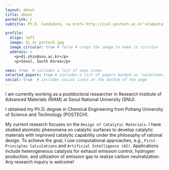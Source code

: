 ```yaml
---
layout: about
title: about
permalink: /
subtitle: Ph.D. Candidate, <a href='http://ccel.postech.ac.kr'>Computational Catalysis and Emerging Materials Laboratory (CCEL)</a>,<br> <a href='http://ce.postech.ac.kr'>Dept. of Chem. Eng.</a>, <a href='http://postech.ac.kr'>Pohang University of Science and Technology (POSTECH)</a>

profile:
  align: left
  image: dj_at_postech.jpg
  image_circular: true # false # crops the image to make it circular
  address: >
    <p>dj.shin@snu.ac.kr</p>
    <p>Seoul, South Korea</p>

news: true  # includes a list of news items
selected_papers: true # includes a list of papers marked as "selected={true}"
social: true  # includes social icons at the bottom of the page
---
```


I am currently working as a postdoctoral researcher in Research Institute of Advanced Materials (RIAM) at Seoul National University (SNU).

I obtained my Ph.D. degree in Chemical Engineering from Pohang University of Science and Technology (POSTECH).

My current research focuses on the `Design of Catalytic Materials`. I have studied atomistic phenomena on catalytic surfaces to develop catalytic materials with improved catalytic capability under the philosophy of rational design. To achieve the goal, I use computational approaches, e.g., `First-Principles Calculations` and `Artificial Intelligence (AI)`. Applications include heterogeneous catalysis for exhaust emission control, hydrogen production, and utilization of emission gas to realize carbon neutralization. Any research inquiry is welcome!
